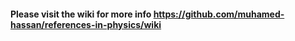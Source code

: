 #### Please visit the wiki for more info https://github.com/muhamed-hassan/references-in-physics/wiki
